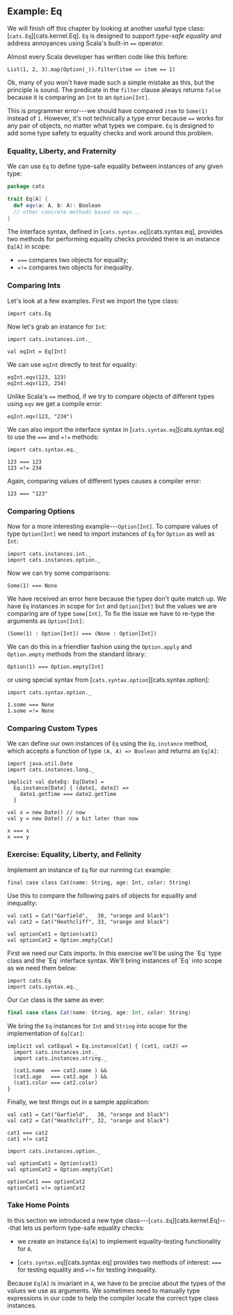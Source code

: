 ## Example: Eq

We will finish off this chapter by looking at another useful type class:
[`cats.Eq`][cats.kernel.Eq].
`Eq` is designed to support *type-safe equality*
and address annoyances using Scala's built-in `==` operator.

Almost every Scala developer has written code like this before:

```tut:book
List(1, 2, 3).map(Option(_)).filter(item => item == 1)
```

Ok, many of you won't have made such a simple mistake as this,
but the principle is sound.
The predicate in the `filter` clause always returns `false`
because it is comparing an `Int` to an `Option[Int]`.

This is programmer error---we
should have compared `item` to `Some(1)` instead of `1`.
However, it's not technically a type error because
`==` works for any pair of objects, no matter what types we compare.
`Eq` is designed to add some type safety to equality checks
and work around this problem.

### Equality, Liberty, and Fraternity

We can use `Eq` to define type-safe equality
between instances of any given type:

```scala
package cats

trait Eq[A] {
  def eqv(a: A, b: A): Boolean
  // other concrete methods based on eqv...
}
```

The interface syntax, defined in [`cats.syntax.eq`][cats.syntax.eq],
provides two methods for performing equality checks
provided there is an instance `Eq[A]` in scope:

 - `===` compares two objects for equality;
 - `=!=` compares two objects for inequality.

### Comparing Ints

Let's look at a few examples. First we import the type class:

```tut:book:silent
import cats.Eq
```

Now let's grab an instance for `Int`:

```tut:book:silent
import cats.instances.int._

val eqInt = Eq[Int]
```

We can use `eqInt` directly to test for equality:

```tut:book
eqInt.eqv(123, 123)
eqInt.eqv(123, 234)
```

Unlike Scala's `==` method,
if we try to compare objects of different types using `eqv`
we get a compile error:

```tut:book:fail
eqInt.eqv(123, "234")
```

We can also import the interface syntax in [`cats.syntax.eq`][cats.syntax.eq]
to use the `===` and `=!=` methods:

```tut:book:silent
import cats.syntax.eq._
```

```tut:book
123 === 123
123 =!= 234
```

Again, comparing values of different types causes a compiler error:

```tut:book:fail
123 === "123"
```

### Comparing Options

Now for a more interesting example---`Option[Int]`.
To compare values of type `Option[Int]`
we need to import instances of `Eq` for `Option` as well as `Int`:

```tut:book:silent
import cats.instances.int._
import cats.instances.option._
```

Now we can try some comparisons:

```tut:fail:book
Some(1) === None
```

We have received an error here because the types don't quite match up.
We have `Eq` instances in scope for `Int` and `Option[Int]`
but the values we are comparing are of type `Some[Int]`.
To fix the issue we have to re-type the arguments as `Option[Int]`:

```tut:book
(Some(1) : Option[Int]) === (None : Option[Int])
```

We can do this in a friendlier fashion using
the `Option.apply` and `Option.empty` methods from the standard library:

```tut:book
Option(1) === Option.empty[Int]
```

or using special syntax from [`cats.syntax.option`][cats.syntax.option]:

```tut:book:silent
import cats.syntax.option._
```

```tut:book
1.some === None
1.some =!= None
```

### Comparing Custom Types

We can define our own instances of `Eq` using the `Eq.instance` method,
which accepts a function of type `(A, A) => Boolean` and returns an `Eq[A]`:

```tut:book:silent
import java.util.Date
import cats.instances.long._
```

```tut:book:silent
implicit val dateEq: Eq[Date] =
  Eq.instance[Date] { (date1, date2) =>
    date1.getTime === date2.getTime
  }
```

```tut:book:silent
val x = new Date() // now
val y = new Date() // a bit later than now
```

```tut:book
x === x
x === y
```

### Exercise: Equality, Liberty, and Felinity

Implement an instance of `Eq` for our running `Cat` example:

```tut:book:silent
final case class Cat(name: String, age: Int, color: String)
```

Use this to compare the following pairs of objects for equality and inequality:

```tut:book:silent
val cat1 = Cat("Garfield",   38, "orange and black")
val cat2 = Cat("Heathcliff", 33, "orange and black")

val optionCat1 = Option(cat1)
val optionCat2 = Option.empty[Cat]
```

<div class="solution">
First we need our Cats imports.
In this exercise we'll be using the `Eq` type class
and the `Eq` interface syntax.
We'll bring instances of `Eq` into scope as we need them below:

```tut:book:silent
import cats.Eq
import cats.syntax.eq._
```

Our `Cat` class is the same as ever:

```scala
final case class Cat(name: String, age: Int, color: String)
```

We bring the `Eq` instances for `Int` and `String`
into scope for the implementation of `Eq[Cat]`:

```tut:book:silent
implicit val catEqual = Eq.instance[Cat] { (cat1, cat2) =>
  import cats.instances.int._
  import cats.instances.string._

  (cat1.name  === cat2.name ) &&
  (cat1.age   === cat2.age  ) &&
  (cat1.color === cat2.color)
}
```

Finally, we test things out in a sample application:

```tut:book
val cat1 = Cat("Garfield",   38, "orange and black")
val cat2 = Cat("Heathcliff", 32, "orange and black")

cat1 === cat2
cat1 =!= cat2
```

```tut:book:silent
import cats.instances.option._
```

```tut:book
val optionCat1 = Option(cat1)
val optionCat2 = Option.empty[Cat]

optionCat1 === optionCat2
optionCat1 =!= optionCat2
```
</div>

### Take Home Points

In this section we introduced
a new type class---[`cats.Eq`][cats.kernel.Eq]---that lets us
perform type-safe equality checks:

 - we create an instance `Eq[A]` to
   implement equality-testing functionality for `A`.

 - [`cats.syntax.eq`][cats.syntax.eq] provides two methods of interest:
   `===` for testing equality and `=!=` for testing inequality.

Because `Eq[A]` is invariant in `A`,
we have to be precise about the types of the values we use as arguments.
We sometimes need to manually type expressions in our code
to help the compiler locate the correct type class instances.
